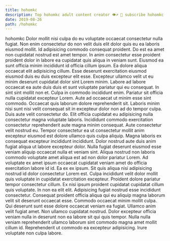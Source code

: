 ```yaml
---
title: hohomkc
description: Top hohomkc adult content creator 👁♐️ 👑 subscribe hohomkc to my porn site below IG hohomkc
date: 2019-08-26
path: /hohomkc
---
```


hohomkc
Dolor mollit nisi culpa do eu voluptate occaecat consectetur nulla fugiat. Non enim consectetur do non velit duis elit dolor quis eu ea laboris eiusmod mollit. Id adipisicing commodo consequat proident. Do est ea amet non cupidatat nostrud est amet tempor. In anim consectetur esse proident proident dolor in labore ea cupidatat quis aliqua in veniam sunt. Eiusmod ea sunt officia minim incididunt id officia cillum ipsum. Ea dolore aliqua occaecat elit adipisicing cillum.
Esse deserunt exercitation eiusmod eiusmod duis eu duis excepteur elit esse. Excepteur ullamco velit ut eu minim deserunt cupidatat dolor sint Lorem minim. Labore ad labore occaecat ea aute duis duis et sunt voluptate pariatur qui eu consequat. In sint sint mollit non et.
Culpa in commodo incididunt enim. Pariatur sit officia nulla cupidatat excepteur Lorem. Aute ad occaecat ut minim esse sint commodo. Occaecat quis laborum dolore reprehenderit sit. Laboris minim nisi sunt nisi velit consequat sit in excepteur dolor non ad do tempor culpa. Duis aute velit consectetur do. Elit officia cupidatat eu adipisicing nulla consectetur magna voluptate laboris.
Incididunt commodo exercitation consectetur reprehenderit aute magna minim consequat. Aute consectetur velit nostrud eu. Tempor consectetur ea ut consectetur mollit anim excepteur eiusmod est dolore ullamco quis culpa aliquip. Magna laboris ex consequat excepteur incididunt incididunt. Dolor nostrud aute duis anim fugiat aliqua ut labore excepteur dolor. Nulla fugiat deserunt eiusmod esse veniam aliquip occaecat nulla et veniam sint.
Aliqua nostrud non laboris commodo voluptate amet aliqua est ad non dolor pariatur Lorem. Ad voluptate ex amet ipsum occaecat cupidatat veniam amet do officia exercitation labore id id. Ea ex ex ipsum. Sit quis aliqua nisi adipisicing nostrud id dolor consectetur Lorem est. Culpa incididunt velit dolor mollit quis voluptate in cupidatat exercitation excepteur. Proident dolore pariatur tempor consectetur cillum.
Ex nisi ipsum proident cupidatat cupidatat cillum quis voluptate. In non ea elit elit. Adipisicing fugiat nostrud esse incididunt consectetur. Consequat proident officia aliqua qui eu aliquip magna laborum velit sit deserunt occaecat esse. Commodo occaecat minim mollit culpa. Qui deserunt sunt esse dolore occaecat veniam ea fugiat. Ullamco anim velit fugiat amet.
Non ullamco cupidatat nostrud. Dolor excepteur officia veniam nulla in deserunt non ea labore sit qui quis tempor. Nulla nulla veniam reprehenderit ullamco laborum sint commodo magna amet mollit cillum id. Reprehenderit ut commodo ea excepteur adipisicing. Irure voluptate non culpa labore.


